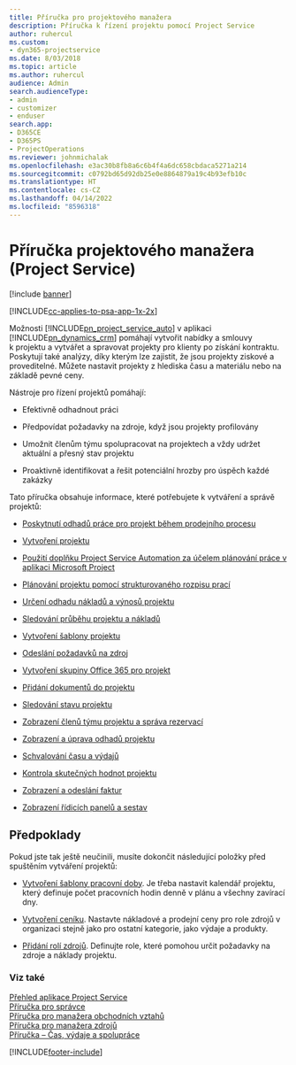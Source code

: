 ```yaml
---
title: Příručka pro projektového manažera
description: Příručka k řízení projektu pomocí Project Service
author: ruhercul
ms.custom:
- dyn365-projectservice
ms.date: 8/03/2018
ms.topic: article
ms.author: ruhercul
audience: Admin
search.audienceType:
- admin
- customizer
- enduser
search.app:
- D365CE
- D365PS
- ProjectOperations
ms.reviewer: johnmichalak
ms.openlocfilehash: e3ac30b8fb8a6c6b4f4a6dc658cbdaca5271a214
ms.sourcegitcommit: c0792bd65d92db25e0e8864879a19c4b93efb10c
ms.translationtype: HT
ms.contentlocale: cs-CZ
ms.lasthandoff: 04/14/2022
ms.locfileid: "8596318"
---
```

# <a name="project-manager-guide-project-service"></a>Příručka projektového manažera (Project Service)

[!include [banner](../includes/psa-now-project-operations.md)]

[!INCLUDE[cc-applies-to-psa-app-1x-2x](../includes/cc-applies-to-psa-app-1x-2x.md)]

Možnosti [!INCLUDE[pn_project_service_auto](../includes/pn-project-service-auto.md)] v aplikaci [!INCLUDE[pn_dynamics_crm](../includes/pn-dynamics-crm.md)] pomáhají vytvořit nabídky a smlouvy k projektu a vytvářet a spravovat projekty pro klienty po získání kontraktu. Poskytují také analýzy, díky kterým lze zajistit, že jsou projekty ziskové a proveditelné. Můžete nastavit projekty z hlediska času a materiálu nebo na základě pevné ceny.  
  
 Nástroje pro řízení projektů pomáhají:  
  
-   Efektivně odhadnout práci  
  
-   Předpovídat požadavky na zdroje, když jsou projekty profilovány  
  
-   Umožnit členům týmu spolupracovat na projektech a vždy udržet aktuální a přesný stav projektu  
  
-   Proaktivně identifikovat a řešit potenciální hrozby pro úspěch každé zakázky  
  
Tato příručka obsahuje informace, které potřebujete k vytváření a správě projektů:  
  
-   [Poskytnutí odhadů práce pro projekt během prodejního procesu](../psa/provide-estimates-project-during-sales-process.md)  
  
-   [Vytvoření projektu](../psa/create-project.md)  
  
-   [Použití doplňku Project Service Automation za účelem plánování práce v aplikaci Microsoft Project](../psa/add-plan-work-microsoft-project.md)  
  
-   [Plánování projektu pomocí strukturovaného rozpisu prací](../psa/schedule-project-work-breakdown-structure.md)  
  
-   [Určení odhadu nákladů a výnosů projektu](../psa/determine-project-cost-revenue-estimates.md)  
  
-   [Sledování průběhu projektu a nákladů](../psa/track-project-progress-cost.md)  
  
-   [Vytvoření šablony projektu](../psa/create-project-template.md)  
  
-   [Odeslání požadavků na zdroj](../psa/submit-resource-requests.md)  
  
-   [Vytvoření skupiny Office 365 pro projekt](../psa/create-office-365-group-project.md)  
  
-   [Přidání dokumentů do projektu](../psa/add-documents-project.md)  
  
-   [Sledování stavu projektu](../psa/track-project-status.md)  
  
-   [Zobrazení členů týmu projektu a správa rezervací](../psa/view-project-team-members-manage-bookings.md)  
  
-   [Zobrazení a úprava odhadů projektu](../psa/view-edit-project-estimates.md)  
  
-   [Schvalování času a výdajů](../psa/approve-time-expenses.md)  
  
-   [Kontrola skutečných hodnot projektu](../psa/review-project-actuals.md)  
  
-   [Zobrazení a odeslání faktur](../psa/view-send-invoices.md)  
  
-   [Zobrazení řídicích panelů a sestav](../psa/view-dashboards-reports.md)  
  
## <a name="prerequisites"></a>Předpoklady  
 Pokud jste tak ještě neučinili, musíte dokončit následující položky před spuštěním vytváření projektů:  
  
-   [Vytvoření šablony pracovní doby](../psa/create-work-hours-template.md). Je třeba nastavit kalendář projektu, který definuje počet pracovních hodin denně v plánu a všechny zavírací dny.  
  
-   [Vytvoření ceníku](../psa/create-price-list.md). Nastavte nákladové a prodejní ceny pro role zdrojů v organizaci stejně jako pro ostatní kategorie, jako výdaje a produkty.  
  
-   [Přidání rolí zdrojů](../psa/add-resource-roles.md). Definujte role, které pomohou určit požadavky na zdroje a náklady projektu.  
  
### <a name="see-also"></a>Viz také  
 [Přehled aplikace Project Service](../psa/overview.md)   
 [Příručka pro správce](../psa/admin-guide.md)   
 [Příručka pro manažera obchodních vztahů](../psa/account-manager-guide.md)   
 [Příručka pro manažera zdrojů](../psa/resource-manager-guide.md)   
 [Příručka – Čas, výdaje a spolupráce](../psa/time-expense-collaboration-guide.md)



[!INCLUDE[footer-include](../includes/footer-banner.md)]
